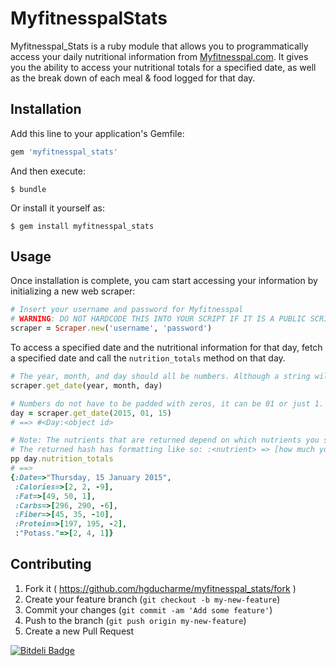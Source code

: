 # MyfitnesspalStats

Myfitnesspal_Stats is a ruby module that allows you to programmatically access your daily nutritional information from [Myfitnesspal.com](http://www.myfitnesspal.com/). It gives you the ability to access your nutritional totals for a specified date, as well as the break down of each meal & food logged for that day.

## Installation

Add this line to your application's Gemfile:

```ruby
gem 'myfitnesspal_stats'
```

And then execute:

    $ bundle

Or install it yourself as:

    $ gem install myfitnesspal_stats

## Usage

Once installation is complete, you cam start accessing your information by initializing a new web scraper:

```ruby
# Insert your username and password for Myfitnesspal
# WARNING: DO NOT HARDCODE THIS INTO YOUR SCRIPT IF IT IS A PUBLIC SCRIPT. FUTURE REVISIONS WILL MAKE SURE TO SOLVE THIS PROBLEM.
scraper = Scraper.new('username', 'password')
```

To access a specified date and the nutritional information for that day, fetch a specified date and call the `nutrition_totals` method on that day.

```ruby
# The year, month, and day should all be numbers. Although a string will still work
scraper.get_date(year, month, day)

# Numbers do not have to be padded with zeros, it can be 01 or just 1.
day = scraper.get_date(2015, 01, 15)
# ==> #<Day:<object id>

# Note: The nutrients that are returned depend on which nutrients you specified to track in your Myfitnesspal settings.
# The returned hash has formatting like so: :<nutrient> => [how much you ate, your goal, the difference between the two].
pp day.nutrition_totals
# ==> 
{:Date=>"Thursday, 15 January 2015",
 :Calories=>[2, 2, -9],
 :Fat=>[49, 50, 1],
 :Carbs=>[296, 290, -6],
 :Fiber=>[45, 35, -10],
 :Protein=>[197, 195, -2],
 :"Potass."=>[2, 4, 1]}
```


<!-- 
days = Hash.new
(1..21).each do |day|
  nutrition = scraper.get_date(2015, 02, day).nutrition_totals
  date = Date.new(2015, 02, day).strftime("%a, %e %b")
  days["#{date}"] = nutrition
end

days.each { |number, nutrition_hash| pp nutrition_hash }
-->

## Contributing

1. Fork it ( https://github.com/hgducharme/myfitnesspal_stats/fork )
2. Create your feature branch (`git checkout -b my-new-feature`)
3. Commit your changes (`git commit -am 'Add some feature'`)
4. Push to the branch (`git push origin my-new-feature`)
5. Create a new Pull Request


[![Bitdeli Badge](https://d2weczhvl823v0.cloudfront.net/hgducharme/myfitnesspal_stats/trend.png)](https://bitdeli.com/free "Bitdeli Badge")

